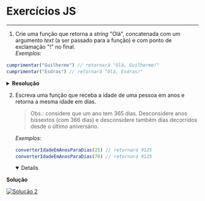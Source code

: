 # Exercícios JS

---

1. Crie uma função que retorna a *string* "Olá", concatenada com um argumento *text* (a ser passado para a função) e com ponto de exclamação "!" no final. <br>
  *Exemplos:*
  ```js
  cumprimentar("Guilherme") // retornará "Olá, Guilherme!"
  cumprimentar("Esdras") // retornará "Olá, Esdras!"
  ```
  <details closed>
  <summary><strong>Resolução</strong></summary>

  <strong>Método 1:</strong>

  <a href="./soluções/1/1_v1.js"><img src="./soluções/1/1_v1.png" width="600" /><a>
  
  <strong>Método 2:</strong>

  <a href="./soluções/1/1_v2.js"><img src="./soluções/1/1_v2.png" width="600" /><a>
  
  <strong>Método 3:</strong>

  <a href="./soluções/1/1_v3.js"><img src="./soluções/1/1_v3.png" width="600" /><a>
  
  <strong>Método 4:</strong>

  <a href="./soluções/1/1_v4.js"><img src="./soluções/1/1_v4.png" width="600" /><a>
  
  </details>

2. Escreva uma função que receba a idade de uma pessoa em anos e retorna a mesma idade em dias.
   > Obs.: considere que um ano tem 365 dias. Desconsidere anos bissextos (com 366 dias) e desconsidere também dias decorridos desde o último aniversário.

   *Exemplos:*

   ```js
   converterIdadeEmAnosParaDias(25) // retornará 9125
   converterIdadeEmAnosParaDias(70) // retornará 9125
   ```

   <details open>

  <summary><strong>Solução</strong></summary>

  [![Solução 2](./soluções/2.png "Solução 2")](./soluções/2.js)

   </details>
